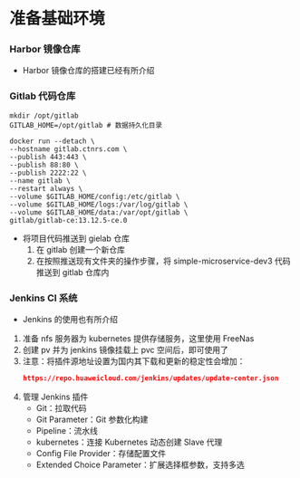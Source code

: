 # 准备基础环境
### Harbor 镜像仓库
- Harbor 镜像仓库的搭建已经有所介绍
### Gitlab 代码仓库
```shell
mkdir /opt/gitlab
GITLAB_HOME=/opt/gitlab # 数据持久化目录
```
```docker
docker run --detach \
--hostname gitlab.ctnrs.com \
--publish 443:443 \
--publish 88:80 \
--publish 2222:22 \
--name gitlab \
--restart always \
--volume $GITLAB_HOME/config:/etc/gitlab \
--volume $GITLAB_HOME/logs:/var/log/gitlab \
--volume $GITLAB_HOME/data:/var/opt/gitlab \
gitlab/gitlab-ce:13.12.5-ce.0
```
- 将项目代码推送到 gielab 仓库
    1. 在 gitlab 创建一个新仓库
    2. 在按照推送现有文件夹的操作步骤，将 simple-microservice-dev3 代码推送到 gitlab 仓库内
### Jenkins CI 系统
- Jenkins 的使用也有所介绍
1. 准备 nfs 服务器为 kubernetes 提供存储服务，这里使用 FreeNas
2. 创建 pv 并为 jenkins 镜像挂载上 pvc 空间后，即可使用了
3. 注意：将插件源地址设置为国内其下载和更新的稳定性会增加：
    ```json
    https://repo.huaweicloud.com/jenkins/updates/update-center.json
    ```
4. 管理 Jenkins 插件
    - Git：拉取代码
    - Git Parameter：Git 参数化构建
    - Pipeline：流水线
    - kubernetes：连接 Kubernetes 动态创建 Slave 代理
    - Config File Provider：存储配置文件
    - Extended Choice Parameter：扩展选择框参数，支持多选